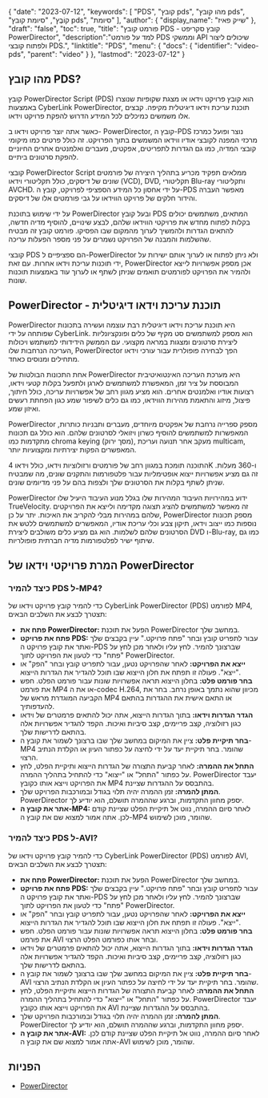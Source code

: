 {
"date": "2023-07-12",
  "keywords": [
"PDS",
"קובץ pds",
"מהו קובץ pds",
"קוֹבֶץ",
"סיומת קובץ pds",
"סיומת"
],
  "author": {
"display_name": "שייק פאיז"
},
"draft": "false",
"toc": true,
"title": "פורמט קובץ PDS - קובץ סקריפט PowerDirector",
  "description":"למד על פורמט PDS וממשקי API שיכולים ליצור ולפתוח קובצי PDS.",
  "linktitle": "PDS",
  "menu": {
    "docs": {
      "identifier": "video-pds",
      "parent": "video"
}
},
"lastmod": "2023-07-12"
}

## מהו קובץ PDS?

קובץ PowerDirector Script (PDS) הוא קובץ פרויקט וידאו או מצגת שקופיות שנוצרו באמצעות CyberLink PowerDirector, תוכנת עריכת וידאו דיגיטלית מקיפה. קבצים אלו משמשים כמיכלים לכל המידע הדרוש להפקת פרויקט וידאו.

כאשר אתה יוצר פרויקט וידאו ב- PowerDirector, קובץ ה-PDS נוצר ופועל כמרכז מרכזי המפנה לקובצי אודיו ווידאו המשמשים בתוך הפרויקט. זה כולל פרטים כמו מיקומי קובצי המדיה, כמו גם הגדרות לתפריטים, אפקטים, מעברים ואלמנטים אחרים החיוניים להפקת סרטונים ביתיים.

קובצי PowerDirector Script ממלאים תפקיד מכריע בתהליך היצירה של פורמטים שונים של דיסקים, כולל תקליטורי וידאו (VCD), DVD, תקליטורי Blu-ray ותקליטורי AVCHD. על ידי אחסון כל המידע הספציפי לפרויקט, קובץ ה-PDS מאפשר העברה והידור חלקים של פרויקט הווידאו על גבי פורמטים אלו של דיסקים.

על ידי שימוש בתוכנת PowerDirector ובעל קובץ PDS המתאים, משתמשים יכולים בקלות לפתוח מחדש את פרויקטי הווידאו שלהם, לבצע שינויים, להוסיף מדיה חדשה, להתאים הגדרות ולהמשיך לערוך מהמקום שבו הפסיקו. פורמט קובץ זה מבטיח שהשלמות והמבנה של הפרויקט נשמרים על פני מספר הפעלות עריכה.

קובצי PDS הם ספציפיים ל-PowerDirector ולא ניתן לפתוח או לערוך אותם ישירות על ידי תוכנות עריכת וידאו אחרות. עם זאת, PowerDirector אכן מספק אפשרויות לייצא ולהמיר את הפרויקט לפורמטים תואמים שניתן לשתף או לערוך עוד באמצעות תוכנות שונות.

## PowerDirector - תוכנת עריכת וידאו דיגיטלית

PowerDirector היא תוכנת עריכת וידאו דיגיטלית רבת עוצמה ועשירה בתכונות שפותחה על ידי CyberLink. הוא מספק למשתמשים סט מקיף של כלים ופונקציונליות ליצירת סרטונים ומצגות במראה מקצועי. עם הממשק הידידותי למשתמש ויכולות העריכה הנרחבות שלו, PowerDirector הפך לבחירה פופולרית עבור עורכי וידאו מתחילים ומנוסים כאחד.

אחת התכונות הבולטות של PowerDirector היא מערכת העריכה האינטואיטיבית המבוססת על ציר זמן, המאפשרת למשתמשים לארגן ולתפעל בקלות קטעי וידאו, רצועות אודיו ואלמנטים אחרים. הוא מציע מגוון רחב של אפשרויות עריכה, כולל חיתוך, פיצול, מיזוג והתאמת מהירות הווידאו, כמו גם כלים לשיפור שמע כגון הפחתת רעשים ואיזון שמע.

PowerDirector מספק ספרייה נרחבת של אפקטים מיוחדים, מעברים ותבניות כותרות, המאפשרות למשתמשים להוסיף כשרון ויזואלי לסרטונים שלהם. הוא כולל גם תכונות מתקדמות כמו chroma keying (מסך ירוק), מעקב אחר תנועה ועריכת multicam, המאפשרים הפקות יצירתיות ומקצועיות יותר.

התוכנה תומכת במגוון רחב של פורמטים ורזולוציות וידאו, כולל וידאו 4K ו-360 מעלות. זה גם מציע אפשרויות ייצוא אופטימליות עבור פלטפורמות והתקנים שונים, מה שמבטיח שניתן לשתף בקלות את הסרטונים שלך ולצפות בהם על פני מדיומים שונים.

PowerDirector ידוע במהירויות העיבוד המהירות שלו בגלל מנוע העיבוד היעיל שלו TrueVelocity. זה מאפשר למשתמשים להציג תצוגה מקדימה ולייצא את הפרויקטים שלהם במהירות מבלי להקריב את האיכות. יתר על כן, PowerDirector מספק תכונות נוספות כמו ייצוב וידאו, תיקון צבע וכלי עריכת אודיו, המאפשרים למשתמשים ללטש את הסרטונים שלהם לשלמות. הוא גם מציע כלים משולבים ליצירת DVD ו-Blu-ray, כמו גם שיתוף ישיר לפלטפורמות מדיה חברתית פופולריות.

## המרת פרויקטי וידאו של PowerDirector

### כיצד להמיר PDS ל-MP4?

כדי להמיר קובץ פרויקט וידאו של CyberLink PowerDirector (PDS) לפורמט MP4, תצטרך לבצע את השלבים הבאים:

- **פתח את PowerDirector:** הפעל את תוכנת PowerDirector במחשב שלך.
- **פתח את פרויקט PDS:** עבור לתפריט קובץ ובחר "פתח פרויקט." עיין בקבצים שלך ואתר את קובץ פרויקט ה-PDS שברצונך להמיר. לחץ עליו ולאחר מכן לחץ על "פתח" כדי לטעון את הפרויקט לתוך PowerDirector.
- **ייצא את הפרויקט:** לאחר שהפרויקט נטען, עבור לתפריט קובץ ובחר "הפק" או "ייצא". פעולה זו תפתח את חלון הייצוא שבו תוכל להגדיר את הגדרות הייצוא.
- **בחר פורמט פלט:** בחלון הייצוא תראה אפשרויות שונות עבור פורמט הפלט. חפש את פורמט MP4 או את ה-codec H.264, מכיוון שהוא נתמך באופן נרחב. בחר את הקביעה המוגדרת מראש של MP4 או התאם אישית את ההגדרות בהתאם להעדפותיך.
- **הגדר הגדרות וידאו:** בתוך הגדרות הייצוא, אתה יכול להתאים פרמטרים של וידאו כגון רזולוציה, קצב פריימים, קצב סיביות ואיכות. הקפד להגדיר אפשרויות אלה בהתאם לדרישות שלך.
- **בחר תיקיית פלט:** ציין את המיקום במחשב שלך שבו ברצונך לשמור את קובץ ה-MP4 שהומר. בחר תיקיית יעד על ידי לחיצה על כפתור העיון או הקלדת הנתיב הרצוי.
- **התחל את ההמרה:** לאחר קביעת התצורה של הגדרות הייצוא ותיקיית הפלט, לחץ על כפתור "התחל" או "ייצוא" כדי להתחיל בתהליך ההמרה. PowerDirector יעבד את הפרויקט וייצא אותו כקובץ MP4 בהתבסס על ההגדרות שציינת.
- **המתן להמרה:** זמן ההמרה יהיה תלוי בגודל ובמורכבות הפרויקט שלך. PowerDirector יספק מחוון התקדמות, וברגע שההמרה תושלם, הוא יודיע לך.
- **אתר את קובץ ה-MP4:** לאחר סיום ההמרה, נווט אל תיקיית הפלט שציינת קודם לכן. אתה אמור למצוא שם את קובץ ה-MP4 שהומר, מוכן לשימוש.

### כיצד להמיר PDS ל-AVI?

כדי להמיר קובץ פרויקט וידאו של CyberLink PowerDirector (PDS) לפורמט AVI, תצטרך לבצע את השלבים הבאים:

- **פתח את PowerDirector:** הפעל את תוכנת PowerDirector במחשב שלך.
- **פתח את פרויקט PDS:** עבור לתפריט קובץ ובחר "פתח פרויקט." עיין בקבצים שלך ואתר את קובץ פרויקט ה-PDS שברצונך להמיר. לחץ עליו ולאחר מכן לחץ על "פתח" כדי לטעון את הפרויקט לתוך PowerDirector.
- **ייצא את הפרויקט:** לאחר שהפרויקט נטען, עבור לתפריט קובץ ובחר "הפק" או "ייצא". פעולה זו תפתח את חלון הייצוא שבו תוכל להגדיר את הגדרות הייצוא.
- **בחר פורמט פלט:** בחלון הייצוא תראה אפשרויות שונות עבור פורמט הפלט. חפש את פורמט AVI ובחר אותו כפורמט הפלט הרצוי.
- **הגדר הגדרות וידאו:** בתוך הגדרות הייצוא, אתה יכול להתאים פרמטרים של וידאו כגון רזולוציה, קצב פריימים, קצב סיביות ואיכות. הקפד להגדיר אפשרויות אלה בהתאם לדרישות שלך.
- **בחר תיקיית פלט:** ציין את המיקום במחשב שלך שבו ברצונך לשמור את קובץ ה-AVI שהומר. בחר תיקיית יעד על ידי לחיצה על כפתור העיון או הקלדת הנתיב הרצוי.
- **התחל את ההמרה:** לאחר קביעת התצורה של הגדרות הייצוא ותיקיית הפלט, לחץ על כפתור "התחל" או "ייצוא" כדי להתחיל בתהליך ההמרה. PowerDirector יעבד את הפרויקט וייצא אותו כקובץ AVI בהתבסס על ההגדרות שציינת.
- **המתן להמרה:** זמן ההמרה יהיה תלוי בגודל ובמורכבות הפרויקט שלך. PowerDirector יספק מחוון התקדמות, וברגע שההמרה תושלם, הוא יודיע לך.
- **אתר את קובץ ה-AVI:** לאחר סיום ההמרה, נווט אל תיקיית הפלט שציינת קודם לכן. אתה אמור למצוא שם את קובץ ה-AVI שהומר, מוכן לשימוש.
  

## הפניות
* [PowerDirector](https://en.wikipedia.org/wiki/PowerDirector)


